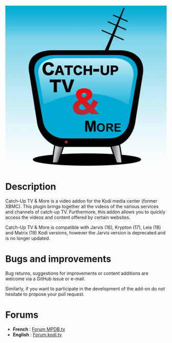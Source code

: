 ![addon_logo](/img/logo.png "Catch-up TV & More")

# Description

Catch-Up TV & More is a video addon for the Kodi media center (former XBMC). This plugin brings together all the videos of the various services and channels of catch-up TV. Furthermore, this addon allows you to quickly access the videos and content offered by certain websites.

Catch-Up TV & More is compatible with Jarvis (16), Krypton (17), Leia (18) and Matrix (19) Kodi versions, however the Jarvis version is deprecated and is no longer updated.

# Bugs and improvements

Bug returns, suggestions for improvements or content additions are welcome via a GitHub issue or e-mail.

Similarly, if you want to participate in the development of the add-on do not hesitate to propose your pull request.

# Forums

* **French** : [Forum MPDB.tv](https://forum.mpdb.tv/index.php/topic,35713.0.html)
* **English** : [Forum.kodi.tv](https://forum.kodi.tv/showthread.php?tid=307107)
